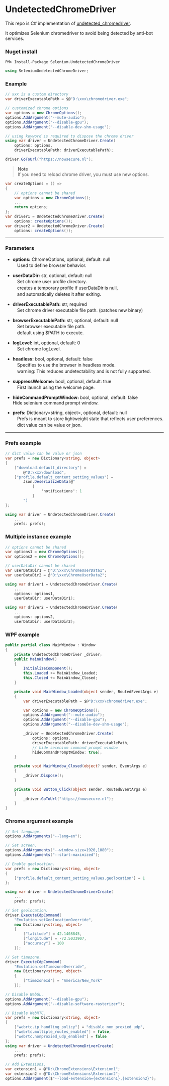 # UndetectedChromeDriver  

This repo is C# implementation of [undetected_chromedriver](https://github.com/ultrafunkamsterdam/undetected-chromedriver).  

It optimizes Selenium chromedriver to avoid being detected by anti-bot services.  

### Nuget install  

```
PM> Install-Package Selenium.UndetectedChromeDriver
```

```C#
using SeleniumUndetectedChromeDriver;
```

### Example  

```C#
// xxx is a custom directory
var driverExecutablePath = $@"D:\xxx\chromedriver.exe";

// customized chrome options
var options = new ChromeOptions();
options.AddArgument("--mute-audio");
options.AddArgument("--disable-gpu");
options.AddArgument("--disable-dev-shm-usage");

// using keyword is required to dispose the chrome driver
using var driver = UndetectedChromeDriver.Create(
    options: options,
    driverExecutablePath: driverExecutablePath);

driver.GoToUrl("https://nowsecure.nl");
```  

> **Note**  
> If you need to reload chrome driver, you must use new options.  

```C#
var createOptions = () =>
{
    // options cannot be shared
    var options = new ChromeOptions();
    ...
    return options;
};
var driver1 = UndetectedChromeDriver.Create(
    options: createOptions());
var driver2 = UndetectedChromeDriver.Create(
    options: createOptions());
```  

---  

### Parameters  

* **options:** ChromeOptions, optional, default: null  
　Used to define browser behavior.

* **userDataDir:** str, optional, default: null    
　Set chrome user profile directory.  
　creates a temporary profile if userDataDir is null,  
　and automatically deletes it after exiting.  

* **driverExecutablePath:** str, required  
　Set chrome driver executable file path. (patches new binary)

* **browserExecutablePath:** str, optional, default: null  
　Set browser executable file path.  
　default using $PATH to execute.  

* **logLevel:** int, optional, default: 0  
　Set chrome logLevel.  

* **headless:** bool, optional, default: false  
　Specifies to use the browser in headless mode.  
　warning: This reduces undetectability and is not fully supported.  

* **suppressWelcome:** bool, optional, default: true  
　First launch using the welcome page.  

* **hideCommandPromptWindow:** bool, optional, default: false  
Hide selenium command prompt window.

* **prefs:** Dictionary<string, object>, optional, default: null  
　Prefs is meant to store lightweight state that reflects user preferences.  
　dict value can be value or json.

---  

### Prefs example  

```C#
// dict value can be value or json
var prefs = new Dictionary<string, object>
{
    ["download.default_directory"] =
        @"D:\xxx\download",
    ["profile.default_content_setting_values"] =
        Json.DeserializeData(@"
            {
                'notifications': 1
            }
        ")
};

using var driver = UndetectedChromeDriver.Create(
    ...
    prefs: prefs);
```  

### Multiple instance example  

```C#
// options cannot be shared
var options1 = new ChromeOptions();
var options2 = new ChromeOptions();

// userDataDir cannot be shared
var userDataDir1 = @"D:\xxx\ChromeUserData1";
var userDataDir2 = @"D:\xxx\ChromeUserData2";

using var driver1 = UndetectedChromeDriver.Create(
    ...
    options: options1,
    userDataDir: userDataDir1);

using var driver2 = UndetectedChromeDriver.Create(
    ...
    options: options2,
    userDataDir: userDataDir2);
```

### WPF example  

```C#
public partial class MainWindow : Window
{
    private UndetectedChromeDriver _driver;
    public MainWindow()
    {
        InitializeComponent();
        this.Loaded += MainWindow_Loaded;
        this.Closed += MainWindow_Closed;
    }

    private void MainWindow_Loaded(object sender, RoutedEventArgs e)
    {
        var driverExecutablePath = $@"D:\xxx\chromedriver.exe";

        var options = new ChromeOptions();
        options.AddArgument("--mute-audio");
        options.AddArgument("--disable-gpu");
        options.AddArgument("--disable-dev-shm-usage");

        _driver = UndetectedChromeDriver.Create(
            options: options,
            driverExecutablePath: driverExecutablePath,
            // hide selenium command prompt window  
            hideCommandPromptWindow: true);
    }

    private void MainWindow_Closed(object? sender, EventArgs e)
    {
        _driver.Dispose();
    }

    private void Button_Click(object sender, RoutedEventArgs e)
    {
        _driver.GoToUrl("https://nowsecure.nl");
    }
}
```

### Chrome argument example  

```C#
// Set language.
options.AddArguments("--lang=en");
```

```C#
// Set screen.
options.AddArguments("--window-size=1920,1080");
options.AddArguments("--start-maximized");
```

```C#
// Enable geolocation.
var prefs = new Dictionary<string, object>
{
    ["profile.default_content_setting_values.geolocation"] = 1
};

using var driver = UndetectedChromeDriverCreate(
    ...
    prefs: prefs);
```

```C#
// Set geolocation.
driver.ExecuteCdpCommand(
    "Emulation.setGeolocationOverride",
    new Dictionary<string, object>
    {
        ["latitude"] = 42.1408845,
        ["longitude"] = -72.5033907,
        ["accuracy"] = 100
    });
```

```C#
// Set timezone.
driver.ExecuteCdpCommand(
    "Emulation.setTimezoneOverride",
    new Dictionary<string, object>
    {
        ["timezoneId"] = "America/New_York"
    });
```

```C#
// Disable WebGL.
options.AddArgument("--disable-gpu");
options.AddArgument("--disable-software-rasterizer");
```

```C#
// Disable WebRTC.
var prefs = new Dictionary<string, object>
{
    ["webrtc.ip_handling_policy"] = "disable_non_proxied_udp",
    ["webrtc.multiple_routes_enabled"] = false,
    ["webrtc.nonproxied_udp_enabled"] = false
};
using var driver = UndetectedChromeDriverCreate(
    ...
    prefs: prefs);
```

```C#
// Add Extensions.
var extension1 = @"D:\ChromeExtensions\Extension1";
var extension2 = @"D:\ChromeExtensions\Extension2";
options.AddArgument($"--load-extension={extension1},{extension2}");
```